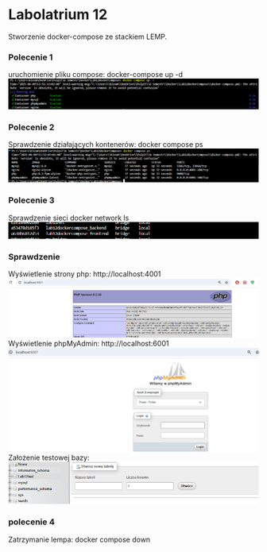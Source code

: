 # Labolatrium 12
Stworzenie docker-compose ze stackiem LEMP.

### Polecenie 1
uruchomienie pliku compose:
docker-compose up -d
![alt text](image.png)

### Polecenie 2
Sprawdzenie działających kontenerów:
docker compose ps
![alt text](image-1.png)

### Polecenie 3
Sprawdzenie sieci 
docker network ls
![alt text](image-2.png)

### Sprawdzenie 
Wyświetlenie strony php: http://localhost:4001
![alt text](image-3.png)
Wyświetlenie phpMyAdmin: http://localhost:6001
![alt text](image-4.png)
Założenie testowej bazy:
![alt text](image-5.png)
### polecenie 4
Zatrzymanie lempa:
docker compose down 
